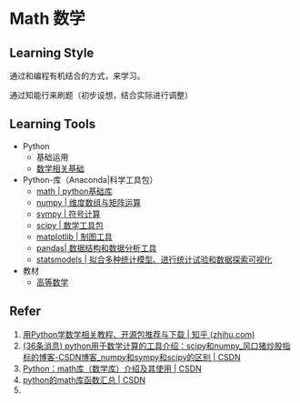 # Math 数学

## Learning Style

通过和编程有机结合的方式，来学习。  

通过知能行来刷题（初步设想，结合实际进行调整）

## Learning Tools

- Python
    - 基础运用
    - [数学相关基础](#)
- Python-库（Anaconda|科学工具包）
    - [math | python基础库](http://175.178.179.220:8888/notebooks/docs/Postgraduate/Math/Untitled1.ipynb?kernel_name=python3#Math%E5%BA%93)
    - [numpy | 维度数组与矩阵运算](#)
    - [sympy | 符号计算](#)
    - [scipy | 数学工具包](#) 
    - [matplotlib | 制图工具](#)
    - [pandas| 数据结构和数据分析工具](#)
    - [statsmodels | 拟合多种统计模型、进行统计试验和数据探索可视化](#)
- 教材
    - [高等数学](#)

## Refer

1. [用Python学数学相关教程、开源包推荐与下载 | 知乎 (zhihu.com)](https://zhuanlan.zhihu.com/p/67462538)
2. [(36条消息) python用于数学计算的工具介绍：scipy和numpy_风口猪炒股指标的博客-CSDN博客_numpy和sympy和scipy的区别 | CSDN](https://blog.csdn.net/changemyself/article/details/10054953)
3. [Python：math库（数学库）介绍及其使用 | CSDN](https://blog.csdn.net/weixin_45082954/article/details/104949877) 
4. [python的math库函数汇总 | CSDN](https://blog.csdn.net/liz_Lee/article/details/106070212)
5. 